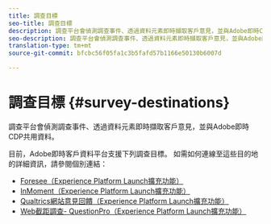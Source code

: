 ```yaml
---
title: 調查目標
seo-title: 調查目標
description: 調查平台會偵測調查事件、透過資料元素即時擷取客戶意見，並與Adobe即時CDP共用資料。
seo-description: 調查平台會偵測調查事件、透過資料元素即時擷取客戶意見，並與Adobe即時CDP共用資料。
translation-type: tm+mt
source-git-commit: bfcbc56f05fa1c3b5fafd57b1166e50130b6007d

---
```



# 調查目標 {#survey-destinations}

調查平台會偵測調查事件、透過資料元素即時擷取客戶意見，並與Adobe即時CDP共用資料。

目前，Adobe即時客戶資料平台支援下列調查目標。 如需如何連線至這些目的地的詳細資訊，請參閱個別連結：

* [Foresee（Experience Platform Launch擴充功能）](/help/rtcdp/destinations/foresee-extension.md)
* [InMoment（Experience Platform Launch擴充功能）](/help/rtcdp/destinations/inmoment-extension.md)
* [Qualtrics網站意見回饋（Experience Platform Launch擴充功能）](qualtrics-extension.md)
* [Web截距調查- QuestionPro（Experience Platform Launch擴充功能）](/help/rtcdp/destinations/web-intercept-surveys-extension.md)